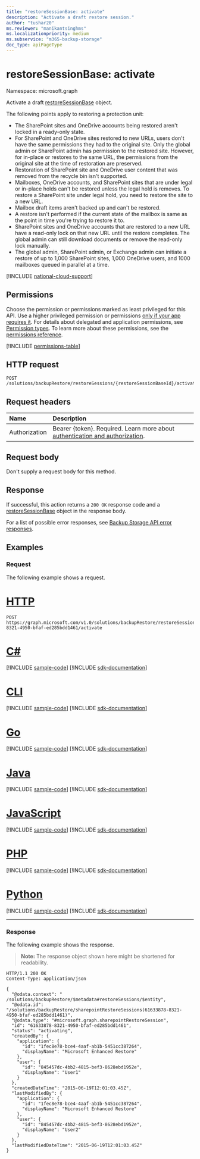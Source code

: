 ```yaml
---
title: "restoreSessionBase: activate"
description: "Activate a draft restore session."
author: "tushar20"
ms.reviewer: "manikantsinghms"
ms.localizationpriority: medium
ms.subservice: "m365-backup-storage"
doc_type: apiPageType
---
```


# restoreSessionBase: activate

Namespace: microsoft.graph

Activate a draft [restoreSessionBase](../resources/restoresessionbase.md) object.

The following points apply to restoring a protection unit:

- The SharePoint sites and OneDrive accounts being restored aren't locked in a ready-only state.
- For SharePoint and OneDrive sites restored to new URLs, users don't have the same permissions they had to the original site. Only the global admin or SharePoint admin has permission to the restored site. However, for in-place or restores to the same URL, the permissions from the original site at the time of restoration are preserved.
- Restoration of SharePoint site and OneDrive user content that was removed from the recycle bin isn't supported.
- Mailboxes, OneDrive accounts, and SharePoint sites that are under legal or in-place holds can't be restored unless the legal hold is removes. To restore a SharePoint site under legal hold, you need to restore the site to a new URL.
- Mailbox draft items aren't backed up and can't be restored.
- A restore isn't performed if the current state of the mailbox is same as the point in time you're trying to restore it to.
- SharePoint sites and OneDrive accounts that are restored to a new URL have a read-only lock on that new URL until the restore completes. The global admin can still download documents or remove the read-only lock manually.
- The global admin, SharePoint admin, or Exchange admin can initiate a restore of up to 1,000 SharePoint sites, 1,000 OneDrive users, and 1000 mailboxes queued in parallel at a time.

[!INCLUDE [national-cloud-support](../../includes/global-only.md)]

## Permissions

Choose the permission or permissions marked as least privileged for this API. Use a higher privileged permission or permissions [only if your app requires it](/graph/permissions-overview#best-practices-for-using-microsoft-graph-permissions). For details about delegated and application permissions, see [Permission types](/graph/permissions-overview#permission-types). To learn more about these permissions, see the [permissions reference](/graph/permissions-reference).

<!-- { "blockType": "permissions", "name": "restoresessionbase_activate" } -->
[!INCLUDE [permissions-table](../includes/permissions/restoresessionbase-activate-permissions.md)]

## HTTP request

<!-- {
  "blockType": "ignored"
}
-->
``` http
POST /solutions/backupRestore/restoreSessions/{restoreSessionBaseId}/activate
```

## Request headers

|Name|Description|
|:---|:---|
|Authorization|Bearer {token}. Required. Learn more about [authentication and authorization](/graph/auth/auth-concepts).|

## Request body

Don't supply a request body for this method.

## Response

If successful, this action returns a `200 OK` response code and a [restoreSessionBase](../resources/restoresessionbase.md) object in the response body.

For a list of possible error responses, see [Backup Storage API error responses](/graph/backup-storage-error-codes).

## Examples

### Request

The following example shows a request.

# [HTTP](#tab/http)
<!-- {
  "blockType": "request",
  "name": "restoresessionbasethis.activate"
}
-->
``` http
POST https://graph.microsoft.com/v1.0/solutions/backupRestore/restoreSessions/61633878-8321-4950-bfaf-ed285bdd1461/activate
```

# [C#](#tab/csharp)
[!INCLUDE [sample-code](../includes/snippets/csharp/restoresessionbasethisactivate-csharp-snippets.md)]
[!INCLUDE [sdk-documentation](../includes/snippets/snippets-sdk-documentation-link.md)]

# [CLI](#tab/cli)
[!INCLUDE [sample-code](../includes/snippets/cli/restoresessionbasethisactivate-cli-snippets.md)]
[!INCLUDE [sdk-documentation](../includes/snippets/snippets-sdk-documentation-link.md)]

# [Go](#tab/go)
[!INCLUDE [sample-code](../includes/snippets/go/restoresessionbasethisactivate-go-snippets.md)]
[!INCLUDE [sdk-documentation](../includes/snippets/snippets-sdk-documentation-link.md)]

# [Java](#tab/java)
[!INCLUDE [sample-code](../includes/snippets/java/restoresessionbasethisactivate-java-snippets.md)]
[!INCLUDE [sdk-documentation](../includes/snippets/snippets-sdk-documentation-link.md)]

# [JavaScript](#tab/javascript)
[!INCLUDE [sample-code](../includes/snippets/javascript/restoresessionbasethisactivate-javascript-snippets.md)]
[!INCLUDE [sdk-documentation](../includes/snippets/snippets-sdk-documentation-link.md)]

# [PHP](#tab/php)
[!INCLUDE [sample-code](../includes/snippets/php/restoresessionbasethisactivate-php-snippets.md)]
[!INCLUDE [sdk-documentation](../includes/snippets/snippets-sdk-documentation-link.md)]

# [Python](#tab/python)
[!INCLUDE [sample-code](../includes/snippets/python/restoresessionbasethisactivate-python-snippets.md)]
[!INCLUDE [sdk-documentation](../includes/snippets/snippets-sdk-documentation-link.md)]

---

### Response

The following example shows the response.
>**Note:** The response object shown here might be shortened for readability.
<!-- {
  "blockType": "response",
  "truncated": true,
  "@odata.type": "microsoft.graph.restoreSessionBase"
}
-->

``` http
HTTP/1.1 200 OK
Content-Type: application/json

{
  "@odata.context": " /solutions/backupRestore/$metadata#restoreSessions/$entity",
  "@odata.id": "/solutions/backupRestore/sharepointRestoreSessions(61633878-8321-4950-bfaf-ed285bdd1461)",
  "@odata.type": "#microsoft.graph.sharepointRestoreSession",
  "id": "61633878-8321-4950-bfaf-ed285bdd1461",
  "status": "activating",
  "createdBy": {
    "application": {
      "id": "1fec8e78-bce4-4aaf-ab1b-5451cc387264",
      "displayName": "Microsoft Enhanced Restore"
    },
    "user": {
      "id": "845457dc-4bb2-4815-bef3-8628ebd1952e",
      "displayName": "User1"
    }
  },
  "createdDateTime": "2015-06-19T12:01:03.45Z",
  "lastModifiedBy": {
    "application": {
      "id": "1fec8e78-bce4-4aaf-ab1b-5451cc387264",
      "displayName": "Microsoft Enhanced Restore"
    },
    "user": {
      "id": "845457dc-4bb2-4815-bef3-8628ebd1952e",
      "displayName": "User2"
    }
  },
  "lastModifiedDateTime": "2015-06-19T12:01:03.45Z"
}
```
